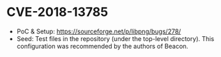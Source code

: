 # CVE-2018-13785

- PoC & Setup: https://sourceforge.net/p/libpng/bugs/278/
- Seed: Test files in the repository (under the top-level directory). This
  configuration was recommended by the authors of Beacon.
